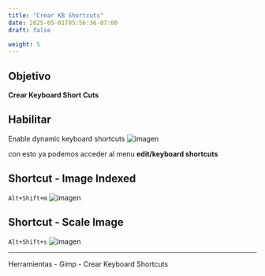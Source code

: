 ```yaml
---
title: "Crear KB Shortcuts"
date: 2025-05-01T05:56:36-07:00
draft: false

weight: 5
---
```


## Objetivo
**Crear Keyboard Short Cuts**

## Habilitar
Enable dynamic keyboard shortcuts
![imagen](/herramientas/gimp2/Pasted_image_20250501052117.png)

con esto ya podemos acceder al menu **edit/keyboard shortcuts**

## Shortcut - Image Indexed
`Alt+Shift+m`
![imagen](/herramientas/gimp2/Pasted_image_20250501053535.png)
## Shortcut - Scale Image
`Alt+Shift+s`
![imagen](/herramientas/gimp2/Pasted_image_20250501053634.png)


***
Herramientas - Gimp - Crear Keyboard Shortcuts

